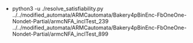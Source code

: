 - python3 -u ./resolve_satisfiability.py ../../modified_automata/ARMCautomata/Bakery4pBinEnc-FbOneOne-Nondet-Partial/armcNFA_inclTest_239 ../../modified_automata/ARMCautomata/Bakery4pBinEnc-FbOneOne-Nondet-Partial/armcNFA_inclTest_899
